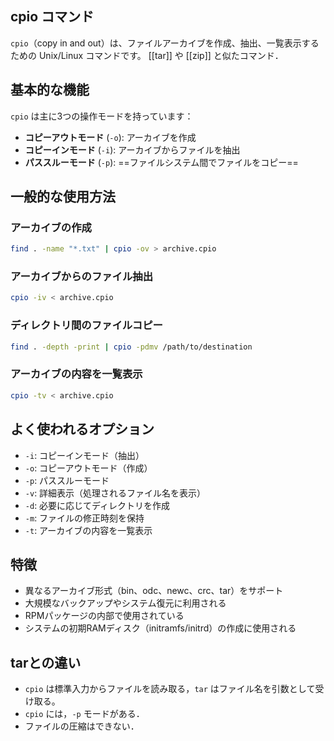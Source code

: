 ## cpio コマンド

`cpio`（copy in and out）は、ファイルアーカイブを作成、抽出、一覧表示するための Unix/Linux コマンドです。
[[tar]] や [[zip]] と似たコマンド．

## 基本的な機能

`cpio` は主に3つの操作モードを持っています：

- **コピーアウトモード** (`-o`): アーカイブを作成
- **コピーインモード** (`-i`): アーカイブからファイルを抽出
- **パススルーモード** (`-p`): ==ファイルシステム間でファイルをコピー==

## 一般的な使用方法

### アーカイブの作成
```bash
find . -name "*.txt" | cpio -ov > archive.cpio
```

### アーカイブからのファイル抽出
```bash
cpio -iv < archive.cpio
```

### ディレクトリ間のファイルコピー
```bash
find . -depth -print | cpio -pdmv /path/to/destination
```

### アーカイブの内容を一覧表示
```bash
cpio -tv < archive.cpio
```

## よく使われるオプション

- `-i`: コピーインモード（抽出）
- `-o`: コピーアウトモード（作成）
- `-p`: パススルーモード
- `-v`: 詳細表示（処理されるファイル名を表示）
- `-d`: 必要に応じてディレクトリを作成
- `-m`: ファイルの修正時刻を保持
- `-t`: アーカイブの内容を一覧表示

## 特徴

- 異なるアーカイブ形式（bin、odc、newc、crc、tar）をサポート
- 大規模なバックアップやシステム復元に利用される
- RPMパッケージの内部で使用されている
- システムの初期RAMディスク（initramfs/initrd）の作成に使用される

## tarとの違い

- `cpio` は標準入力からファイルを読み取る，`tar` はファイル名を引数として受け取る。
- `cpio` には，`-p` モードがある．
- ファイルの圧縮はできない．